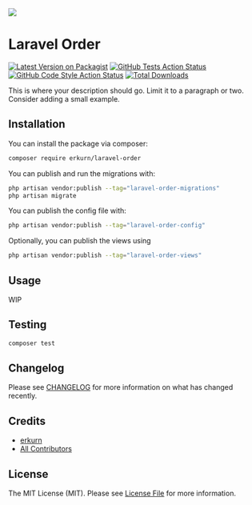 
<img src="https://banners.beyondco.de/Laravel%20Order.png?theme=light&packageManager=composer+require&packageName=erkurn%2Flaravel-order&pattern=iLikeFood&style=style_2&description=Handle+Order+And+Change+State&md=1&showWatermark=0&fontSize=225px&images=document" />

# Laravel Order

[![Latest Version on Packagist](https://img.shields.io/packagist/v/erkurn/laravel-orders.svg?style=flat-square)](https://packagist.org/packages/erkurn/laravel-order)
[![GitHub Tests Action Status](https://img.shields.io/github/workflow/status/erkurn/laravel-order/run-tests?label=tests)](https://github.com/erkurn/laravel-order/actions?query=workflow%3Arun-tests+branch%3Amain)
[![GitHub Code Style Action Status](https://img.shields.io/github/workflow/status/erkurn/laravel-order/Check%20&%20fix%20styling?label=code%20style)](https://github.com/erkurn/laravel-order/actions?query=workflow%3A"Check+%26+fix+styling"+branch%3Amain)
[![Total Downloads](https://img.shields.io/packagist/dt/erkurn/laravel-orders.svg?style=flat-square)](https://packagist.org/packages/erkurn/laravel-order)

This is where your description should go. Limit it to a paragraph or two. Consider adding a small example.

## Installation

You can install the package via composer:
```bash
composer require erkurn/laravel-order
```

You can publish and run the migrations with:

```bash
php artisan vendor:publish --tag="laravel-order-migrations"
php artisan migrate
```

You can publish the config file with:

```bash
php artisan vendor:publish --tag="laravel-order-config"
```

Optionally, you can publish the views using

```bash
php artisan vendor:publish --tag="laravel-order-views"
```

## Usage

WIP

## Testing

```bash
composer test
```

## Changelog

Please see [CHANGELOG](CHANGELOG.md) for more information on what has changed recently.

## Credits

- [erkurn](https://github.com/erkurn)
- [All Contributors](../../contributors)

## License

The MIT License (MIT). Please see [License File](LICENSE.md) for more information.
